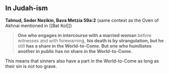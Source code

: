 ## In Judah-ism

**Talmud, Seder Nezikin, Bava Metzia 59a:2** (same context as the Oven of Akhnai mentioned in [[Bat Kol]])

> **One who engages in intercourse with a married woman** before witnesses and with forewarning, **his death is by strangulation, but he** still **has a share in the World-to-Come. But one who humiliates another in public has no share in the World-to-Come.** 

This means that sinners also have a part in the World-to-Come as long as their sin is not too grave.
